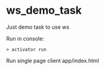 # ws_demo_task
Just demo task to use ws

Run in console:

    > activator run

Run single page client 
	app/index.html
	
